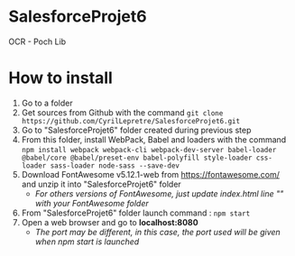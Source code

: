 # SalesforceProjet6
OCR - Poch Lib

# How to install
1. Go to a folder
1. Get sources from Github with the command 
  `git clone https://github.com/CyrilLepretre/SalesforceProjet6.git`
1. Go to "SalesforceProjet6" folder created during previous step
1. From this folder, install WebPack, Babel and loaders with the command 
	`npm install webpack webpack-cli webpack-dev-server babel-loader @babel/core @babel/preset-env babel-polyfill style-loader css-loader sass-loader node-sass --save-dev`
1. Download FontAwesome v5.12.1-web from https://fontawesome.com/ and unzip it into "SalesforceProjet6" folder
   + *For others versions of FontAwesome, just update index.html line "<link rel="stylesheet" href="/fontawesome-free-5.12.1-web/css/all.min.css">" with your FontAwesome folder*
1. From "SalesforceProjet6" folder launch command :
  `npm start`
1. Open a web browser and go to **localhost:8080**
   + *The port may be different, in this case, the port used will be given when npm start is launched*
